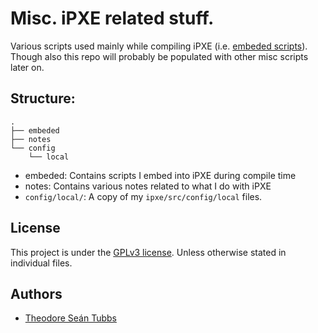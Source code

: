 # Misc. iPXE related stuff.

Various scripts used mainly while compiling iPXE (i.e. [embeded scripts](http://ipxe.org/embed)).
Though also this repo will probably be populated with other misc scripts later on.

## Structure:

```
.
├── embeded
├── notes
└── config
    └── local
```

- embeded: Contains scripts I embed into iPXE during compile time
- notes: Contains various notes related to what I do with iPXE
- `config/local/`: A copy of my `ipxe/src/config/local` files.

## License

This project is under the [GPLv3 license](LICENSE). Unless otherwise stated in individual files.

## Authors

- [Theodore Seán Tubbs](https://github.com/AdrianKoshka)
